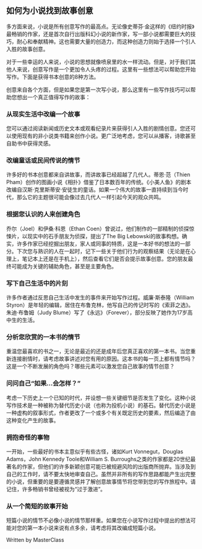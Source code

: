 ## 如何为小说找到故事创意

多方面来说，小说是所有创意写作的最高点。无论像史蒂芬·金这样的《纽约时报》最畅销的作家，还是首次自行出版科幻小说的新作家，写一部小说都需要巨大的技巧，耐心和奉献精神。这也需要大量的创造力，而这种创造力则始于选择一个引人入胜的故事创意。

对于一些幸运的人来说，小说的思想就像喷泉里的水一样流动。但是，对于我们其他人来说，创意写作是一个更加令人头疼的过程。这里有一些想法可以帮助您开始写作。下面是获得书本创意的8种方法。

创意来自各个方面，但是如果您是第一次写小说，那么这里有一些写作技巧可以帮助您想出一个真正值得写作的故事：

### 从现实生活中改编一个故事

您可以通过阅读新闻或历史文本或观看纪录片来获得引人入胜的剧情创意。您还可以使用现有的非小说类书籍来创作小说。更广泛地考虑，您可以从播客，诗歌甚至自助书中获得灵感。

### 改编童话或民间传说的情节

许多好的书本创意都来自讲故事，而讲故事已经超越了几代人。蒂恩·范（Thien Pham）创作的图画小说《相扑》借鉴了日本数百年的传统。《小美人鱼》的剧本改编自汉斯·克里斯蒂安·安徒生的童话。如果一个伟大的故事一直持续到当今时代，那么它的主题很可能会像过去几代人一样引起今天的观众共鸣。

### 根据您认识的人来创建角色

乔尔（Joel）和伊桑·科恩（Ethan Coen）曾说过，他们制作的一部精制的侦探惊悚片，以现实中的石手朋友为侦探，提出了The Big Lebowski的故事构想。确实，许多作家已经挖掘出朋友，家人或同事的特质，这是一本好书的想法的一部分。下次您与熟识的人在一起时，记下一些关于他们行为的观察结果（无论是在心理上，笔记本上还是在手机上），然后查看它们是否会提示故事创意。您的朋友最终可能成为关键的辅助角色，甚至是主要角色。

### 写下自己生活中的片刻

许多作者通过反思自己生活中发生的事件来开始写作过程。威廉·斯泰隆（William Styron）是年轻的编辑，居住在布鲁克林，他写自己的传记时写的《索菲之选》。朱迪·布鲁姆（Judy Blume）写了《永远》（Forever），部分反映了她作为17岁高中生的生活。

### 分析您欣赏的一本书的情节

重温您最喜欢的书之一，无论是最近的还是成年后您真正喜欢的第一本书。当您重新连接剧情时，请考虑故事讲述对您有用的原因。这本书的每一页上都有情节吗？这是一个不断发展的角色吗？哪些元素可以激发您自己故事的情节创意？

### 问问自己“如果...会怎样？”

考虑一下历史上一个已知的时代，并设想一些关键细节是否发生了变化。这种小说写作技术是一种被称为替代历史小说（也称为投机小说）的基石。替代历史小说是一种虚构的叙事形式，作者更改了一个或多个有关既定历史的要素，然后编造了由这种变化产生的故事。

### 拥抱奇怪的事物

一开始，一些最好的书本主意似乎有些古怪，诸如Kurt Vonnegut，Douglas Adams，John Kennedy Toole和William S. Burroughs之类的作家都是20世纪最著名的作家，但他们的许多新颖创意可能已被规避风险的出版商所抛弃。当涉及到自己的工作时，请不要太快地审查自己。虽然并非所有的写作思路都能产生出完整的小说，但重要的是要遵循灵感并了解创意故事情节将您带到您的写作旅程中。请记住，许多畅销书曾经被视为“过于激进”。

### 从一个简短的故事开始

短篇小说的情节不必像小说的情节那样重。如果您在小说写作过程中提出的想法可能对您的第一本小说来说有点多余，请考虑将其改编成短篇小说。

Written by MasterClass